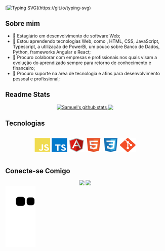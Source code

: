 
[![Typing SVG](https://readme-typing-svg.demolab.com?font=Fira+Code&pause=1000&width=435&lines=Ol%C3%A1!+Meu+nome+%C3%A9+Samuel;Bem+Vindo+ao+meu+GitHub.+Aproveite!)](https://git.io/typing-svg)
## Sobre mim
- 🔭 Estagiário em desenvolvimento de software Web;
- 🌱 Estou aprendendo tecnologias Web, como , HTML, CSS, JavaScript, Typescript, a utilização de PowerBi, um pouco sobre Banco de Dados, Python, frameworks Angular e React;
- 👯 Procuro colaborar com empresas e profissionais nos quais visam a evolução do aprendizado sempre para retorno de conhecimento e financeiro;
- 🤔 Procuro suporte na área de tecnologia e afins para desenvolvimento pessoal e profissional;


## Readme Stats
<div align="center">
 <a href="#">
  <img height="160em" align="center" src="https://github-readme-stats.vercel.app/api?username=SamuelPDS&show_icons=true&theme=dark&border=true" alt="Samuel's github stats"/>
 </a> 

 <a href="#">
   <img height="160em" align="center" src="https://github-readme-stats.vercel.app/api/top-langs/?username=SamuelPDS&layout=compact&theme=dark&border=true"/>
 </a> 
 
</div>

## Tecnologias
 <div style="display: inline_block" align="center"><br>
  <img align="center" alt="Js" height="45" width="50" src="https://raw.githubusercontent.com/devicons/devicon/master/icons/javascript/javascript-plain.svg">
  <img align="center" alt="Ts" height="45" width="50" src="https://github.com/devicons/devicon/blob/master/icons/typescript/typescript-original.svg">
  <img align="center" alt="Angular" height="45" width="50" background_color = white src="https://github.com/devicons/devicon/blob/master/icons/angularjs/angularjs-original.svg">
  <!-- img align="center" alt="React" height="45" width="50" background_color = white src="https://github.com/devicons/devicon/blob/master/icons/react/react-original.svg" -->
  <img align="center" alt="HTML" height="45" width="50" src="https://raw.githubusercontent.com/devicons/devicon/master/icons/html5/html5-original.svg">
  <img align="center" alt="CSS" height="45" width="50" src="https://raw.githubusercontent.com/devicons/devicon/master/icons/css3/css3-original.svg">
  <!-- img align="center" alt="Python" height="45" width="50" src="https://raw.githubusercontent.com/devicons/devicon/master/icons/python/python-original.svg">
 <img align="center" alt="Java" height="45" width="50" background_color = white src="https://github.com/devicons/devicon/blob/master/icons/java/java-original.svg" -->
   <img align="center" alt="Git" height="45" width="50" background_color = white src="https://github.com/devicons/devicon/blob/master/icons/git/git-original.svg">
  </div>  
<br>

## Conecte-se Comigo
<div align="center" margin-top="10px">
  <a href="https://www.linkedin.com/in/samuel-charles-571614202" target="_blank"><img src="https://img.shields.io/badge/-LinkedIn-%230077B5?style=for-the-badge&logo=linkedin&logoColor=white" target="_blank"></a>
 <a href="https://www.linkedin.com/in/samuel-charles-571614202" target="_blank"><img src="https://img.shields.io/badge/-Gmail-D14836?style=for-the-badge&logo=gmail&logoColor=white" target="_blank"></a> 
 </div>  

 <picture>
    <source media="(prefers-color-scheme: dark)" srcset="https://raw.githubusercontent.com/SamuelPDS/SamuelPDS/output/github-contribution-grid-snake.gif">
    <source media="(prefers-color-scheme: light)" srcset="https://raw.githubusercontent.com/SamuelPDS/SamuelPDS/output/github-contribution-grid-snake.svg">
    <img alt="snake animation" src="https://raw.githubusercontent.com/SamuelPDS/SamuelPDS/output/github-contribution-grid-snake.svg">
  </picture>



